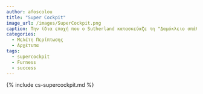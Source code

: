 ```yaml
---
author: afoscolou
title: "Super Cockpit"
image_url: /images/SuperCockpit.png
caption: Την ίδια εποχή που ο Sutherland κατασκεύαζε τη "Δαμόκλειο σπάθη", ένας μηχανικός του Αμερικανικού στρατού, ο Thomas Furness, ανέπτυσσε ένα από τα πρώτα συστήματα VR για προσομοίωση πτήσης, το Super Cockpit.
categories:
  - Μελέτη Περίπτωσης
  - Αρχέτυπα
tags:
  - supercockpit
  - Furness
  - success
---
```


{% include cs-supercockpit.md %}

